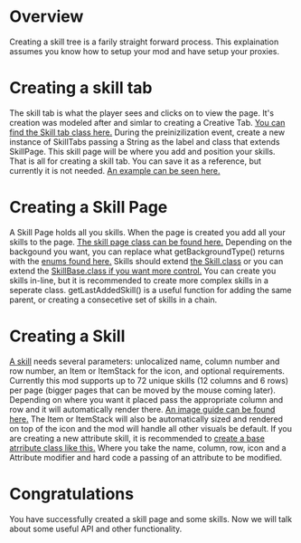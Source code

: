 # Overview
Creating a skill tree is a farily straight forward process. This explaination assumes you know how to setup your mod and have setup your proxies.

# Creating a skill tab
The skill tab is what the player sees and clicks on to view the page. It's creation was modeled after and simlar to creating a Creative Tab. [You can find the Skill tab class here.](../master/src/main/java/zdoctor/skilltree/tabs/SkillTabs.java) During the preinizilization event, create a new instance of SkillTabs passing a String as the label and class that extends SkillPage. This skill page will be where you add and position your skills. That is all for creating a skill tab. You can save it as a reference, but currently it is not needed. [An example can be seen here.](../Example/src/main/java/zdoctor/mcskilltree/skills/tabs/MCSkillTreeTabs.java#L9)



# Creating a Skill Page
A Skill Page holds all you skills. When the page is created you add all your skills to the page. [The skill page class can be found here.](../master/src/main/java/zdoctor/skilltree/skills/pages/SkillPageBase.java) Depending on the backgound you want, you can replace what getBackgroundType() returns with the [enums found here.](../master/src/main/java/zdoctor/skilltree/api/enums/EnumSkillInteractType.java) Skills should extend [the Skill.class](../master/src/main/java/zdoctor/skilltree/skills/Skill.java) or you can extend the [SkillBase.class if you want more control.](../master/src/main/java/zdoctor/skilltree/skills/SkillBase.java) You can create you skills in-line, but it is recommended to create more complex skills in a seperate class. getLastAddedSkill() is a useful function for adding the same parent, or creating a consecetive set of skills in a chain.

# Creating a Skill
[A skill](../master/src/main/java/zdoctor/skilltree/skills/Skill.java) needs several parameters: unlocalized name, column number and row number, an Item or ItemStack for the icon, and optional requirements. Currently this mod supports up to 72 unique skills (12 columns and 6 rows) per page (bigger pages that can be moved by the mouse coming later). Depending on where you want it placed pass the appropriate column and row and it will automatically render there. [An image guide can be found here.](../master/src/main/resources/assets/skilltree/textures/gui/skilltree/guide_skill_tree.png) The Item or ItemStack will also be automatically sized and rendered on top of the icon and the mod will handle all other visuals be default. If you are creating a new attribute skill, it is recommended to [create a base atrribute class like this.](../Example/src/main/java/zdoctor/mcskilltree/skills/AttackSkill.java) Where you take the name, column, row, icon and a Attribute modifier and hard code a passing of an attribute to be modified.

# Congratulations
You have successfully created a skill page and some skills. Now we will talk about some useful API and other functionality.

